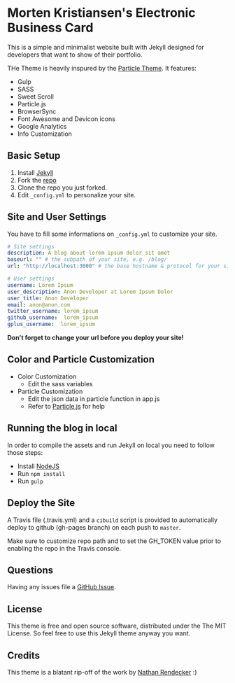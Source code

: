# Morten Kristiansen's Electronic Business Card

This is a simple and minimalist website built with Jekyll designed for developers that want to show of their portfolio.

THe Theme is heavily inspured by the [Particle Theme](https://github.com/nrandecker/particle/fork). It features:

- Gulp
- SASS
- Sweet Scroll
- Particle.js
- BrowserSync
- Font Awesome and Devicon icons
- Google Analytics
- Info Customization

## Basic Setup

1. Install [Jekyll](http://jekyllrb.com)
2. Fork the [repo](https://github.ibm.com/morten/bizCard/fork)
3. Clone the repo you just forked.
4. Edit `_config.yml` to personalize your site.

## Site and User Settings

You have to fill some informations on `_config.yml` to customize your site.

```yaml
# Site settings
description: A blog about lorem ipsum dolor sit amet
baseurl: "" # the subpath of your site, e.g. /blog/
url: "http://localhost:3000" # the base hostname & protocol for your site

# User settings
username: Lorem Ipsum
user_description: Anon Developer at Lorem Ipsum Dolor
user_title: Anon Developer
email: anon@anon.com
twitter_username: lorem_ipsum
github_username:  lorem_ipsum
gplus_username:  lorem_ipsum
```

**Don't forget to change your url before you deploy your site!**

## Color and Particle Customization

- Color Customization
  - Edit the sass variables
- Particle Customization
  - Edit the json data in particle function in app.js
  - Refer to [Particle.js](https://github.com/VincentGarreau/particles.js/) for help

## Running the blog in local

In order to compile the assets and run Jekyll on local you need to follow those steps:

- Install [NodeJS](https://nodejs.org/)
- Run `npm install`
- Run `gulp`

## Deploy the Site

A Travis file (.travis.yml) and a `cibuild` script is provided to automatically deploy to github (gh-pages branch) on each push to `master`.

Make sure to customize repo path and to set the GH_TOKEN value prior to enabling the repo in the Travis console.

## Questions

Having any issues file a [GitHub Issue](https://github.com/nrandecker/particle/issues/new).

## License

This theme is free and open source software, distributed under the The MIT License. So feel free to use this Jekyll theme anyway you want.

## Credits

This theme is a blatant rip-off of the work by [Nathan Rendecker](https://github.com/nrandecker/particle/fork) :)
